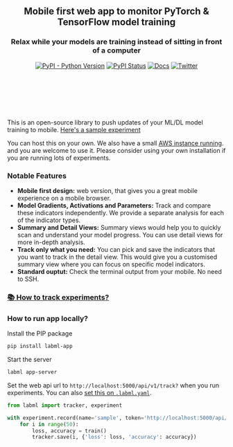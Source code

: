 <div align="center" style="margin-bottom: 100px;">
    
<h2>Mobile first web app to monitor PyTorch & TensorFlow model training</h2>
<h3>Relax while your models are training instead of sitting in front of a computer</h3>


[![PyPI - Python Version](https://badge.fury.io/py/labml-app.svg)](https://badge.fury.io/py/labml-app)
[![PyPI Status](https://pepy.tech/badge/labml-app)](https://pepy.tech/project/labml-app)
[![Docs](https://img.shields.io/badge/labml-docs-blue)](http://docs.labml.ai/)
[![Twitter](https://img.shields.io/twitter/follow/labmlai?style=social)](https://twitter.com/labmlai?ref_src=twsrc%5Etfw)

<img src="https://github.com/labmlai/labml/blob/master/images/cover-dark.png" alt=""/>
</div>

This is an open-source library to push updates of your ML/DL model training to mobile. [Here's a sample experiment](https://app.labml.ai/run/39b03a1e454011ebbaff2b26e3148b3d)

You can host this on your own.
We also have a small [AWS instance running](https://app.labml.ai). and you are welcome to use it. Please consider using your own installation if you are running lots of experiments.

### Notable Features

* **Mobile first design:** web version, that gives you a great mobile experience on a mobile browser.
* **Model Gradients, Activations and Parameters:** Track and compare these indicators independently. We provide a separate analysis for each of the indicator types.
* **Summary and Detail Views:** Summary views would help you to quickly scan and understand your model progress. You can use detail views for more in-depth analysis.
* **Track only what you need:** You can pick and save the indicators that you want to track in the detail view. This would give you a customised summary view where you can focus on specific model indicators.
* **Standard ouptut:** Check the terminal output from your mobile. No need to SSH.

### [📚 How to track experiments?](https://github.com/labmlai/labml)

### How to run app locally?

Install the PIP package

```sh
pip install labml-app

```

Start the server

```sh
labml app-server
```

Set the web api url to `http://localhost:5000/api/v1/track?` when you run experiments.
You can also [set this on `.labml.yaml`](https://github.com/labmlai/labml/blob/master/guides/labml_yaml_file.md).

```python
from labml import tracker, experiment

with experiment.record(name='sample', token='http://localhost:5000/api/v1/track?'):
    for i in range(50):
        loss, accuracy = train()
        tracker.save(i, {'loss': loss, 'accuracy': accuracy})
```
